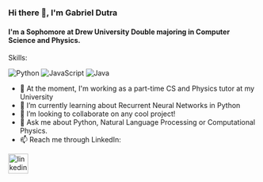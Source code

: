 ### Hi there 👋, I'm Gabriel Dutra
#### I'm a Sophomore at Drew University Double majoring in Computer Science and Physics.

Skills: 

<img src='https://img.shields.io/badge/Python-3776AB?style=for-the-badge&logo=python&logoColor=white' alt='Python'>
<img src='https://img.shields.io/badge/JavaScript-323330?style=for-the-badge&logo=javascript&logoColor=F7DF1E' alt='JavaScript'>
<img src='https://img.shields.io/badge/Java-ED8B00?style=for-the-badge&logo=java&logoColor=white' alt='Java'>

- 🔭 At the moment, I'm working as a part-time CS and Physics tutor at my University
- 🌱 I’m currently learning about Recurrent Neural Networks in Python
- 👯 I’m looking to collaborate on any cool project! 
- 💬 Ask me about Python, Natural Language Processing or Computational Physics.
- 📫 Reach me through LinkedIn:

[<img src='https://cdn.jsdelivr.net/npm/simple-icons@3.0.1/icons/linkedin.svg' alt='linkedin' height='40'>](https://www.linkedin.com/in/gabrieldutra01/)  

